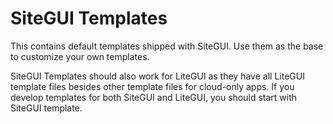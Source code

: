 # SiteGUI Templates
This contains default templates shipped with SiteGUI. Use them as the base to customize your own templates.

SiteGUI Templates should also work for LiteGUI as they have all LiteGUI template files besides other template files for cloud-only apps. If you develop templates for both SiteGUI and LiteGUI, you should start with SiteGUI template.
